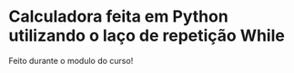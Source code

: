 <h1> Calculadora feita em Python utilizando o laço de repetição While </h1>

Feito durante o modulo do curso!
